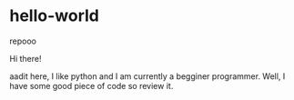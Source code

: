 # hello-world
repooo

Hi there!

aadit here, I like python and I am currently a begginer programmer.
Well, I have some good piece of code so review it.
